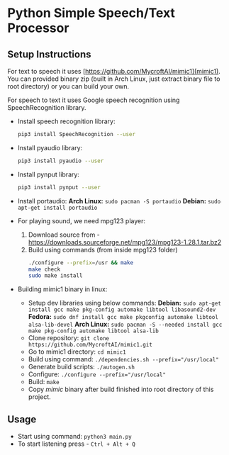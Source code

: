 # Python Simple Speech/Text Processor

## Setup Instructions

For text to speech it uses [https://github.com/MycroftAI/mimic1](mimic1). You can provided binary zip (built in Arch Linux, just extract binary file to root directory) or you can build your own.

For speech to text it uses Google speech recognition using SpeechRecognition library.

* Install speech recognition library:
    ```sh
    pip3 install SpeechRecognition --user
    ```

* Install pyaudio library:
    ```sh
    pip3 install pyaudio --user
    ```

* Install pynput library:
    ```sh
    pip3 install pynput --user
    ```

* Install portaudio:
    **Arch Linux:** ```sudo pacman -S portaudio```
    **Debian:** ```sudo apt-get install portaudio```

* For playing sound, we need mpg123 player:
    1. Download source from - https://downloads.sourceforge.net/mpg123/mpg123-1.28.1.tar.bz2
    2. Build using commands (from inside mpg123 folder)
        ```sh
        ./configure --prefix=/usr && make
        make check
        sudo make install
        ```

* Building mimic1 binary in linux:
    * Setup dev libraries using below commands:
        **Debian:** ```sudo apt-get install gcc make pkg-config automake libtool libasound2-dev```
        **Fedora:** ```sudo dnf install gcc make pkgconfig automake libtool alsa-lib-devel```
        **Arch Linux:** ```sudo pacman -S --needed install gcc make pkg-config automake libtool alsa-lib```
    * Clone repository: ```git clone https://github.com/MycroftAI/mimic1.git```
    * Go to mimic1 directory: ```cd mimic1```
    * Build using command: ```./dependencies.sh --prefix="/usr/local"```
    * Generate build scripts: ```./autogen.sh```
    * Configure: ```./configure --prefix="/usr/local"```
    * Build: ```make```
    * Copy *mimic* binary after build finished into root directory of this project.

## Usage

* Start using command: ```python3 main.py```
* To start listening press - `Ctrl + Alt + Q`
